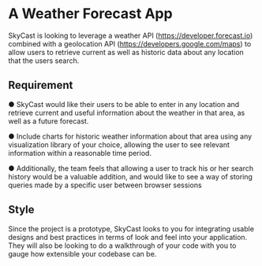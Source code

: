 # A Weather Forecast App

SkyCast is looking to leverage a weather API (https://developer.forecast.io) combined with a geolocation API (https://developers.google.com/maps) to allow users to retrieve current as well as historic data about any location that the users search.

## Requirement

● SkyCast would like their users to be able to enter in any location and retrieve current and useful information about the weather in that area, as well as a future forecast.

● Include charts for historic weather information about that area using any visualization library of your choice, allowing the user to see relevant information within a reasonable time period.

● Additionally, the team feels that allowing a user to track his or her search history would be a valuable addition, and would like to see a way of storing queries made by a specific user between browser sessions

## Style

Since the project is a prototype, SkyCast looks to you for integrating usable designs and best practices in terms of look and feel into your application. They will also be looking to do a walkthrough of your code with you to gauge how extensible your codebase can be.
